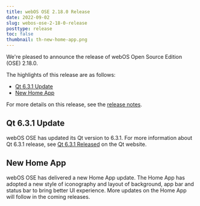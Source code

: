 ```yaml
---
title: webOS OSE 2.18.0 Release
date: 2022-09-02
slug: webos-ose-2-18-0-release
posttype: release
toc: false
thumbnail: th-new-home-app.png
---
```


We're pleased to announce the release of webOS Open Source Edition (OSE) 2.18.0.

The highlights of this release are as follows:

  - [Qt 6.3.1 Update](#qt-6-3-1-update)
  - [New Home App](#new-home-app)

For more details on this release, see the [release notes](/about/release-notes/webos-ose-2-18-0-release-notes).

## Qt 6.3.1 Update

webOS OSE has updated its Qt version to 6.3.1. For more information about Qt 6.3.1 release, see [Qt 6.3.1 Released](https://www.qt.io/blog/qt-6.3.1-released) on the Qt website.

## New Home App

webOS OSE has delivered a new Home App update. The Home App has adopted a new style of iconography and layout of background, app bar and status bar to bring better UI experience. More updates on the Home App will follow in the coming releases.

